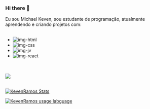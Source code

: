 ### Hi there 👋

Eu sou Michael Keven, sou estudante de programação, atualmente aprendendo e criando projetos com:
<br>
<br>
- <img src="https://img.shields.io/badge/HTML5-E34F26?style=for-the-badge&logo=html5&logoColor=white" alt="img-html">
- <img src="https://img.shields.io/badge/CSS-239120?&style=for-the-badge&logo=css3&logoColor=white" alt="img-css">
- <img src="https://img.shields.io/badge/JavaScript-323330?style=for-the-badge&logo=javascript&logoColor=F7DF1E" alt="img-jv">
- <img src="https://img.shields.io/badge/React-20232A?style=for-the-badge&logo=react&logoColor=61DAFB" alt="img-react">
<br>
<br>
<a href="https://www.linkedin.com/in/michael-keven-ramos-silveira-6459a821b/"><img src="https://img.shields.io/badge/LinkedIn-0077B5?style=for-the-badge&logo=linkedin&logoColor=white"/></a>
<br>
<br>


[![KevenRamos Stats](https://github-readme-stats.vercel.app/api?username=kevenramos)](https://github.com/anuraghazra/github-readme-stats)

[![KevenRamos usage labguage](https://github-readme-stats.vercel.app/api/top-langs/?username=kevenramos)](https://github.com/anuraghazra/github-readme-stats)
<!--
**KevenRamos/KevenRamos** is a ✨ _special_ ✨ repository because its `README.md` (this file) appears on your GitHub profile.

Here are some ideas to get you started:

- 🔭 I’m currently working on ...
- 🌱 I’m currently learning ...
- 👯 I’m looking to collaborate on ...
- 🤔 I’m looking for help with ...
- 💬 Ask me about ...
- 📫 How to reach me: ...
- 😄 Pronouns: ...
- ⚡ Fun fact: ...
-->
